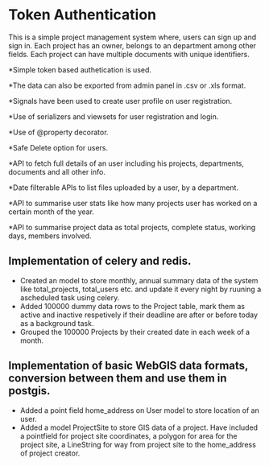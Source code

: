 # Token Authentication  
This is a simple project management system where, users can sign up and sign in. 
Each project has an owner, belongs to an department among other fields. 
Each project can have multiple documents with unique identifiers. 

*Simple token based authetication is used.

*The data can also be exported from admin panel in .csv or .xls format.

*Signals have been used to create user profile on user registration.

*Use of serializers and viewsets for user registration and login.

*Use of @property decorator.

*Safe Delete option for users.

*API to fetch full details of an user including his projects, departments, documents and all other info.

*Date filterable APIs to list files uploaded by a user, by a department.

*API to summarise user stats like how many projects user has worked on a certain month of the year.

*API to summarise project data as total projects, complete status, working days, members involved.

## Implementation of celery and redis.
* Created an model to store monthly, annual summary data of the system like total_projects, total_users etc. and update it every night by ruuning a     ascheduled task using celery.
* Added 100000 dummy data rows to the Project table, mark them as active and inactive respetively if their deadline are after or before today as a background task.
* Grouped the 100000 Projects by their created date in each week of a month.

## Implementation of basic WebGIS data formats, conversion between them and use them in postgis.
* Added a point field home_address on User model to store location of an user.
* Added a model ProjectSite to store GIS data of a project. Have included a pointfield for project site coordinates, a polygon for area for the project site, a LineString for way from project site to the home_address of project creator.
